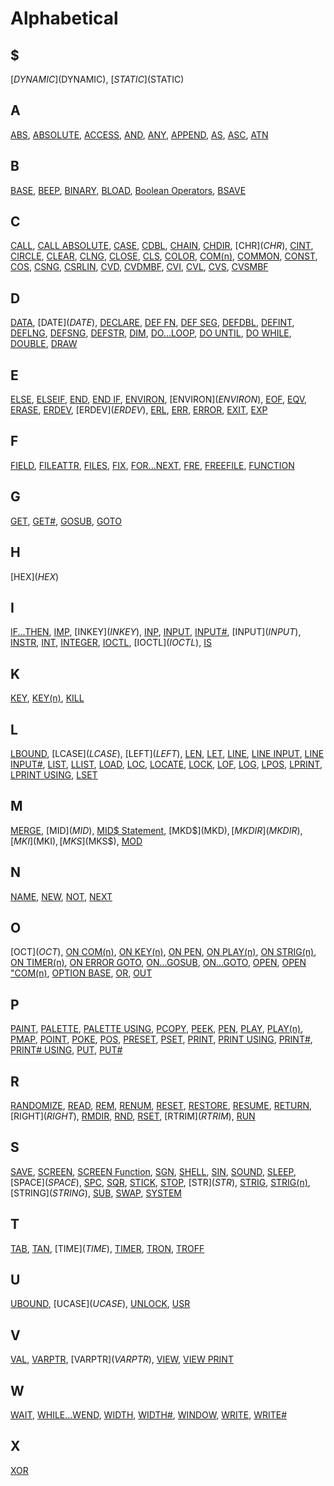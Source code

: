 # Alphabetical

## $

[$DYNAMIC]($DYNAMIC), [$STATIC]($STATIC)

## A

[ABS](ABS), [ABSOLUTE](ABSOLUTE), [ACCESS](ACCESS), [AND](AND), [ANY](ANY), [APPEND](APPEND), [AS](AS), [ASC](ASC), [ATN](ATN)

## B

[BASE](BASE), [BEEP](BEEP), [BINARY](BINARY), [BLOAD](BLOAD), [Boolean Operators](boolean), [BSAVE](BSAVE)

## C

[CALL](CALL), [CALL ABSOLUTE](CALL-ABSOLUTE), [CASE](CASE), [CDBL](CDBL), [CHAIN](CHAIN), [CHDIR](CHDIR), [CHR$](CHR$), [CINT](CINT), [CIRCLE](CIRCLE), [CLEAR](CLEAR), [CLNG](CLNG), [CLOSE](CLOSE), [CLS](CLS), [COLOR](COLOR), [COM(n)](COM(n)), [COMMON](COMMON), [CONST](CONST), [COS](COS), [CSNG](CSNG), [CSRLIN](CSRLIN),  [CVD](CVD), [CVDMBF](CVDMBF), [CVI](CVI), [CVL](CVL), [CVS](CVS), [CVSMBF](CVSMBF)

## D

[DATA](DATA), [DATE$](DATE$), [DECLARE](DECLARE), [DEF FN](DEF-FN), [DEF SEG](DEF-SEG), [DEFDBL](DEFDBL), [DEFINT](DEFINT), [DEFLNG](DEFLNG), [DEFSNG](DEFSNG), [DEFSTR](DEFSTR), [DIM](DIM), [DO...LOOP](DO...LOOP), [DO UNTIL](DO-UNTIL), [DO WHILE](DO-WHILE), [DOUBLE](DOUBLE), [DRAW](DRAW)

## E

[ELSE](ELSE), [ELSEIF](ELSEIF), [END](END), [END IF](END-IF), [ENVIRON](ENVIRON), [ENVIRON$](ENVIRON$), [EOF](EOF), [EQV](EQV), [ERASE](ERASE), [ERDEV](ERDEV), [ERDEV$](ERDEV$), [ERL](ERL), [ERR](ERR), [ERROR](ERROR), [EXIT](EXIT), [EXP](EXP)

## F

[FIELD](FIELD), [FILEATTR](FILEATTR), [FILES](FILES), [FIX](FIX), [FOR...NEXT](FOR...NEXT), [FRE](FRE), [FREEFILE](FREEFILE), [FUNCTION](FUNCTION)

## G

[GET](GET), [GET#](GET-FILE), [GOSUB](GOSUB), [GOTO](GOTO)

## H

[HEX$](HEX$)

## I

[IF...THEN](IF...THEN), [IMP](IMP), [INKEY$](INKEY$), [INP](INP), [INPUT](INPUT), [INPUT#](INPUT-FILE), [INPUT$](INPUT$), [INSTR](INSTR), [INT](INT), [INTEGER](INTEGER), [IOCTL](IOCTL), [IOCTL$](IOCTL$), [IS](IS)

## K

[KEY](KEY), [KEY(n)](KEY(n)), [KILL](KILL)

## L

[LBOUND](LBOUND), [LCASE$](LCASE$), [LEFT$](LEFT$), [LEN](LEN), [LET](LET), [LINE](LINE), [LINE INPUT](LINE-INPUT), [LINE INPUT#](LINE-INPUT-FILE), [LIST](LIST), [LLIST](LLIST), [LOAD](LOAD), [LOC](LOC), [LOCATE](LOCATE), [LOCK](LOCK), [LOF](LOF), [LOG](LOG), [LPOS](LPOS), [LPRINT](LPRINT), [LPRINT USING](LPRINT-USING), [LSET](LSET)

## M

[MERGE](MERGE), [MID$](MID$), [MID$ Statement](MID$-Statement), [MKD$](MKD$), [MKDIR](MKDIR), [MKI$](MKI$), [MKS$](MKS$), [MOD](MOD)

## N

[NAME](NAME), [NEW](NEW), [NOT](NOT), [NEXT](NEXT)

## O

[OCT$](OCT$), [ON COM(n)](ON-COM(n)), [ON KEY(n)](ON-KEY(n)), [ON PEN](ON-PEN), [ON PLAY(n)](ON-PLAY(n)), [ON STRIG(n)](ON-STRIG(n)), [ON TIMER(n)](ON-TIMER(n)), [ON ERROR GOTO](ON-ERROR-GOTO), [ON...GOSUB](ON...GOSUB), [ON...GOTO](ON...GOTO), [OPEN](OPEN), [OPEN "COM(n)](OPEN-COM(n)), [OPTION BASE](OPTION-BASE), [OR](OR), [OUT](OUT)

## P

[PAINT](PAINT), [PALETTE](PALETTE), [PALETTE USING](PALETTE-USING), [PCOPY](PCOPY), [PEEK](PEEK), [PEN](PEN), [PLAY](PLAY), [PLAY(n)](PLAY(n)), [PMAP](PMAP), [POINT](POINT), [POKE](POKE), [POS](POS), [PRESET](PRESET), [PSET](PSET), [PRINT](PRINT), [PRINT USING](PRINT-USING), [PRINT#](PRINT-FILE), [PRINT# USING](PRINT-FILE-USING), [PUT](PUT), [PUT#](PUT-FILE)

## R

[RANDOMIZE](RANDOMIZE), [READ](READ), [REM](REM), [RENUM](RENUM), [RESET](RESET), [RESTORE](RESTORE), [RESUME](RESUME), [RETURN](RETURN), [RIGHT$](RIGHT$), [RMDIR](RMDIR), [RND](RND), [RSET](RSET), [RTRIM$](RTRIM$), [RUN](RUN)

## S

[SAVE](SAVE), [SCREEN](SCREEN), [SCREEN Function](SCREEN-Function), [SGN](SGN), [SHELL](SHELL), [SIN](SIN), [SOUND](SOUND), [SLEEP](SLEEP), [SPACE$](SPACE$), [SPC](SPC), [SQR](SQR), [STICK](STICK), [STOP](STOP), [STR$](STR$), [STRIG](STRIG), [STRIG(n)](STRIG(n)), [STRING$](STRING$), [SUB](SUB), [SWAP](SWAP), [SYSTEM](SYSTEM)

## T

[TAB](TAB), [TAN](TAN), [TIME$](TIME$), [TIMER](TIMER), [TRON](TRON), [TROFF](TROFF)

## U

[UBOUND](UBOUND), [UCASE$](UCASE$), [UNLOCK](UNLOCK),  [USR](USR)

## V

[VAL](VAL), [VARPTR](VARPTR), [VARPTR$](VARPTR$), [VIEW](VIEW), [VIEW PRINT](VIEW-PRINT)

## W

[WAIT](WAIT), [WHILE...WEND](WHILE...WEND), [WIDTH](WIDTH), [WIDTH#](WIDTH-FILE), [WINDOW](WINDOW), [WRITE](WRITE), [WRITE#](WRITE-FILE)

## X

[XOR](XOR)
